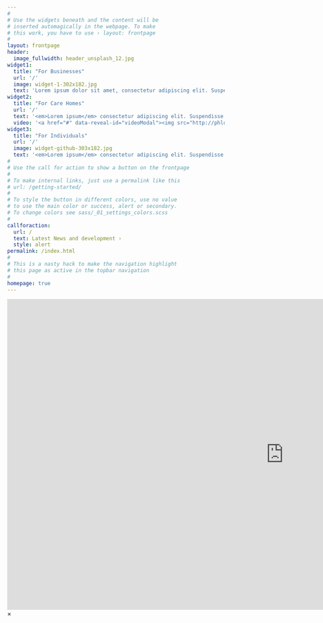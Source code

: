 ```yaml
---
#
# Use the widgets beneath and the content will be
# inserted automagically in the webpage. To make
# this work, you have to use › layout: frontpage
#
layout: frontpage
header:
  image_fullwidth: header_unsplash_12.jpg
widget1:
  title: "For Businesses"
  url: '/'
  image: widget-1-302x182.jpg
  text: 'Lorem ipsum dolor sit amet, consectetur adipiscing elit. Suspendisse ut magna nisi.Nulla malesuada hendrerit sem, a        lobortis quam molestie vitae..'
widget2:
  title: "For Care Homes"
  url: '/'
  text: '<em>Lorem ipsum</em> consectetur adipiscing elit. Suspendisse ut magna nisi.Nulla malesuada hendrerit sem, a        lobortis quam molestie vitae..'
  video: '<a href="#" data-reveal-id="videoModal"><img src="http://phlow.github.io/feeling-responsive/images/start-video-feeling-responsive-302x182.jpg" width="302" height="182" alt=""/></a>'
widget3:
  title: "For Individuals"
  url: '/'
  image: widget-github-303x182.jpg
  text: '<em>Lorem ipsum</em> consectetur adipiscing elit. Suspendisse ut magna nisi.Nulla malesuada hendrerit sem, a        lobortis quam molestie vitae..'
#
# Use the call for action to show a button on the frontpage
#
# To make internal links, just use a permalink like this
# url: /getting-started/
#
# To style the button in different colors, use no value
# to use the main color or success, alert or secondary.
# To change colors see sass/_01_settings_colors.scss
#
callforaction:
  url: /
  text: Latest News and development ›
  style: alert
permalink: /index.html
#
# This is a nasty hack to make the navigation highlight
# this page as active in the topbar navigation
#
homepage: true
---
```


<div id="videoModal" class="reveal-modal large" data-reveal="">
  <div class="flex-video widescreen vimeo" style="display: block;">
    <iframe width="1280" height="720" src="https://www.youtube.com/embed/ZCwX8axRkg4" frameborder="0" allowfullscreen></iframe>
  </div>
  <a class="close-reveal-modal">&#215;</a>
</div>

